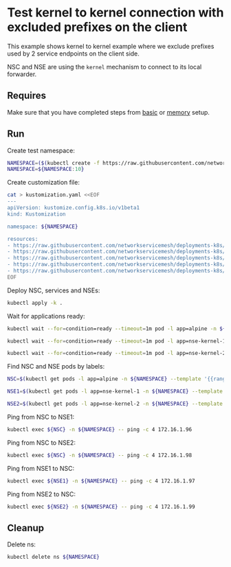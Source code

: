 # Test kernel to kernel connection with excluded prefixes on the client

This example shows kernel to kernel example where we exclude prefixes used by 2 service endpoints on the client side. 

NSC and NSE are using the `kernel` mechanism to connect to its local forwarder.

## Requires

Make sure that you have completed steps from [basic](../../basic) or [memory](../../memory) setup.

## Run

Create test namespace:
```bash
NAMESPACE=($(kubectl create -f https://raw.githubusercontent.com/networkservicemesh/deployments-k8s/8a795a8f2ef905f7f74fed48e7b8043d7c6ff50e/examples/use-cases/namespace.yaml)[0])
NAMESPACE=${NAMESPACE:10}
```

Create customization file:
```bash
cat > kustomization.yaml <<EOF
---
apiVersion: kustomize.config.k8s.io/v1beta1
kind: Kustomization

namespace: ${NAMESPACE}

resources:
- https://raw.githubusercontent.com/networkservicemesh/deployments-k8s/8a795a8f2ef905f7f74fed48e7b8043d7c6ff50e/examples/features/exclude-prefixes-client/test-client.yaml
- https://raw.githubusercontent.com/networkservicemesh/deployments-k8s/8a795a8f2ef905f7f74fed48e7b8043d7c6ff50e/examples/features/exclude-prefixes-client/nsm-service-1.yaml
- https://raw.githubusercontent.com/networkservicemesh/deployments-k8s/8a795a8f2ef905f7f74fed48e7b8043d7c6ff50e/examples/features/exclude-prefixes-client/nsm-service-2.yaml
- https://raw.githubusercontent.com/networkservicemesh/deployments-k8s/8a795a8f2ef905f7f74fed48e7b8043d7c6ff50e/examples/features/exclude-prefixes-client/nse-kernel-1.yaml
- https://raw.githubusercontent.com/networkservicemesh/deployments-k8s/8a795a8f2ef905f7f74fed48e7b8043d7c6ff50e/examples/features/exclude-prefixes-client/nse-kernel-2.yaml
EOF
```

Deploy NSC, services and NSEs:
```bash
kubectl apply -k .
```

Wait for applications ready:
```bash
kubectl wait --for=condition=ready --timeout=1m pod -l app=alpine -n ${NAMESPACE}
```
```bash
kubectl wait --for=condition=ready --timeout=1m pod -l app=nse-kernel-1 -n ${NAMESPACE}
```
```bash
kubectl wait --for=condition=ready --timeout=1m pod -l app=nse-kernel-2 -n ${NAMESPACE}
```

Find NSC and NSE pods by labels:
```bash
NSC=$(kubectl get pods -l app=alpine -n ${NAMESPACE} --template '{{range .items}}{{.metadata.name}}{{"\n"}}{{end}}')
```
```bash
NSE1=$(kubectl get pods -l app=nse-kernel-1 -n ${NAMESPACE} --template '{{range .items}}{{.metadata.name}}{{"\n"}}{{end}}')
```
```bash
NSE2=$(kubectl get pods -l app=nse-kernel-2 -n ${NAMESPACE} --template '{{range .items}}{{.metadata.name}}{{"\n"}}{{end}}')
```

Ping from NSC to NSE1:
```bash
kubectl exec ${NSC} -n ${NAMESPACE} -- ping -c 4 172.16.1.96
```

Ping from NSC to NSE2:
```bash
kubectl exec ${NSC} -n ${NAMESPACE} -- ping -c 4 172.16.1.98
```

Ping from NSE1 to NSC:
```bash
kubectl exec ${NSE1} -n ${NAMESPACE} -- ping -c 4 172.16.1.97
```

Ping from NSE2 to NSC:
```bash
kubectl exec ${NSE2} -n ${NAMESPACE} -- ping -c 4 172.16.1.99
```

## Cleanup

Delete ns:
```bash
kubectl delete ns ${NAMESPACE}
```
